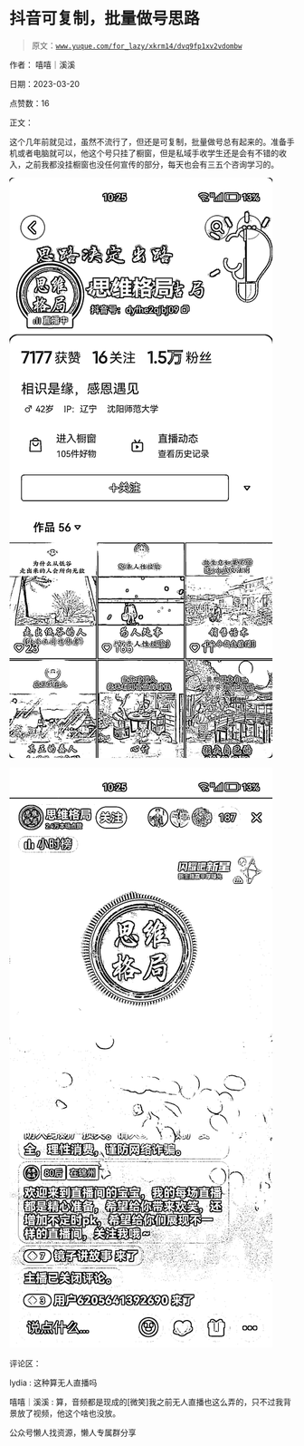 # 抖音可复制，批量做号思路

> 原文：[`www.yuque.com/for_lazy/xkrm14/dvq9fp1xv2vdombw`](https://www.yuque.com/for_lazy/xkrm14/dvq9fp1xv2vdombw)

作者： 嘻嘻｜溪溪

日期：2023-03-20

点赞数：16

正文：

这个几年前就见过，虽然不流行了，但还是可复制，批量做号总有起来的。准备手机或者电脑就可以，他这个号只挂了橱窗，但是私域手收学生还是会有不错的收入，之前我都没挂橱窗也没任何宣传的部分，每天也会有三五个咨询学习的。

![](img/81e4706d8bfe826e56385848e214a8f4.png)

![](img/61fb27df9837db7fbaa78ff0afaddb01.png)  

评论区：

lydia : 这种算无人直播吗

嘻嘻｜溪溪 : 算，音频都是现成的[微笑]我之前无人直播也这么弄的，只不过我背景放了视频，他这个啥也没放。

公众号懒人找资源，懒人专属群分享

